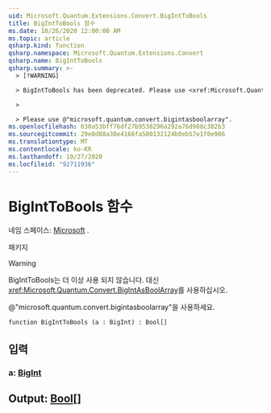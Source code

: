 ```yaml
---
uid: Microsoft.Quantum.Extensions.Convert.BigIntToBools
title: BigIntToBools 함수
ms.date: 10/26/2020 12:00:00 AM
ms.topic: article
qsharp.kind: function
qsharp.namespace: Microsoft.Quantum.Extensions.Convert
qsharp.name: BigIntToBools
qsharp.summary: >-
  > [!WARNING]

  > BigIntToBools has been deprecated. Please use <xref:Microsoft.Quantum.Convert.BigIntAsBoolArray> instead.

  >

  > Please use @"microsoft.quantum.convert.bigintasboolarray".
ms.openlocfilehash: 630a53bff76df27b9538296a292a76d988c382b3
ms.sourcegitcommit: 29e0d88a30e4166fa580132124b0eb57e1f0e986
ms.translationtype: MT
ms.contentlocale: ko-KR
ms.lasthandoff: 10/27/2020
ms.locfileid: "92711936"
---
```

# <a name="biginttobools-function"></a>BigIntToBools 함수

네임 스페이스: [Microsoft](xref:Microsoft.Quantum.Extensions.Convert) .

패키지 [](https://nuget.org/packages/)


> [!WARNING]
> BigIntToBools는 더 이상 사용 되지 않습니다. 대신 <xref:Microsoft.Quantum.Convert.BigIntAsBoolArray>를 사용하십시오.
>
> @"microsoft.quantum.convert.bigintasboolarray"을 사용하세요.



```qsharp
function BigIntToBools (a : BigInt) : Bool[]
```


## <a name="input"></a>입력

### <a name="a--bigint"></a>a: [BigInt](xref:microsoft.quantum.lang-ref.bigint)





## <a name="output--bool"></a>Output: [Bool](xref:microsoft.quantum.lang-ref.bool)[]

